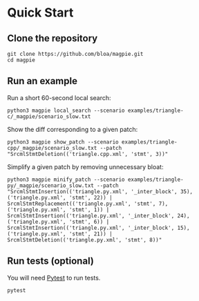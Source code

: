 # Quick Start

## Clone the repository

    git clone https://github.com/bloa/magpie.git
    cd magpie


## Run an example

Run a short 60-second local search:

    python3 magpie local_search --scenario examples/triangle-c/_magpie/scenario_slow.txt

Show the diff corresponding to a given patch:

    python3 magpie show_patch --scenario examples/triangle-cpp/_magpie/scenario_slow.txt --patch "SrcmlStmtDeletion(('triangle.cpp.xml', 'stmt', 3))"

Simplify a given patch by removing unnecessary bloat:

    python3 magpie minify_patch --scenario examples/triangle-py/_magpie/scenario_slow.txt --patch "SrcmlStmtInsertion(('triangle.py.xml', '_inter_block', 35), ('triangle.py.xml', 'stmt', 22)) | SrcmlStmtReplacement(('triangle.py.xml', 'stmt', 7), ('triangle.py.xml', 'stmt', 1)) | SrcmlStmtInsertion(('triangle.py.xml', '_inter_block', 24), ('triangle.py.xml', 'stmt', 6)) | SrcmlStmtInsertion(('triangle.py.xml', '_inter_block', 15), ('triangle.py.xml', 'stmt', 21)) | SrcmlStmtDeletion(('triangle.py.xml', 'stmt', 8))"


## Run tests (optional)

You will need [Pytest](https://docs.pytest.org/) to run tests.

    pytest
